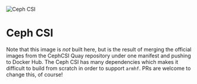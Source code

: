 ![Ceph CSI](https://github.com/raspbernetes/multi-arch-images/workflows/ceph-csi/badge.svg)

# Ceph CSI

Note that this image is _not_ built here, but is the result of merging the official images from the CephCSI Quay repository under one manifest and pushing to Docker Hub. The Ceph CSI has many dependencies which makes it difficult to build from scratch in order to support `armhf`. PRs are welcome to change this, of course!
